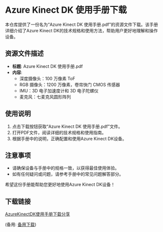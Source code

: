 # Azure Kinect DK 使用手册下载

本仓库提供了一份名为“Azure Kinect DK 使用手册.pdf”的资源文件下载。该手册详细介绍了Azure Kinect DK的技术规格和使用方法，帮助用户更好地理解和操作设备。

## 资源文件描述

- **标题**: Azure Kinect DK 使用手册.pdf
- **内容**: 
  - 深度摄像头：100 万像素 ToF
  - RGB 摄像头：1200 万像素，卷帘快门 CMOS 传感器
  - IMU：3D 电子加速度计和 3D 电子陀螺仪
  - 麦克风：七麦克风圆形阵列

## 使用说明

1. 点击下载按钮获取“Azure Kinect DK 使用手册.pdf”文件。
2. 打开PDF文件，阅读详细的技术规格和使用指南。
3. 根据手册中的说明，正确配置和使用Azure Kinect DK设备。

## 注意事项

- 请确保设备与手册中的规格一致，以获得最佳使用体验。
- 如有任何疑问或问题，请参考手册中的常见问题解答部分。

希望这份手册能帮助您更好地使用Azure Kinect DK设备！

## 下载链接
[AzureKinectDK使用手册下载分享](https://pan.quark.cn/s/c4f29c2e9849) 

(备用: [备用下载](https://pan.baidu.com/s/134xII7ahHWVsMGmNAjxqzw?pwd=1234))

